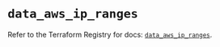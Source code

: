 # `data_aws_ip_ranges`

Refer to the Terraform Registry for docs: [`data_aws_ip_ranges`](https://registry.terraform.io/providers/hashicorp/aws/6.11.0/docs/data-sources/ip_ranges).
